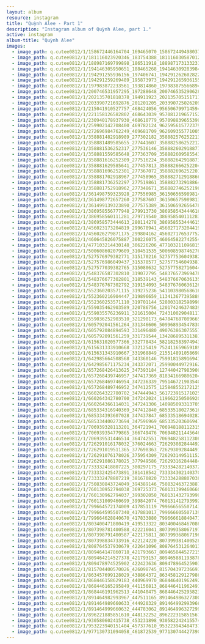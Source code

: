 ```yaml
---
layout: album
resource: instagram
title: "Quỳnh Alee - Part 1"
description: "Instagram album of Quỳnh Alee, part 1."
active: instagram
album-title: "Quỳnh Alee"
images:
  - image_path: q.cutee0812/1/158672446164704_169465070_158672449498037_4593768615840575763_n.jpg
  - image_path: q.cutee0812/1/181116023920346_183754388_181116030587012_101953954342339811_n.jpg
  - image_path: q.cutee0812/1/188987169799898_186511918_188987173133231_5433954421011828928_n.jpg
  - image_path: q.cutee0812/1/194146305950651_188465268_194146309283984_5200212581886962169_n.jpg
  - image_path: q.cutee0812/1/194291255936156_197406741_194291262602822_594373926381117633_n.jpg
  - image_path: q.cutee0812/1/194291259269489_195873973_194291265936155_2245059664567818711_n.jpg
  - image_path: q.cutee0812/1/197983872233561_193814860_197983875566894_9115417269068471093_n.jpg
  - image_path: q.cutee0812/1/200746531957295_197288648_200746535290628_5112098086674916590_n.jpg
  - image_path: q.cutee0812/1/202135701818378_194911923_202135705151711_6978056439731106127_n.jpg
  - image_path: q.cutee0812/1/203390721692876_201201205_203390725026209_2298547805375396278_n.jpg
  - image_path: q.cutee0812/1/215041910527757_468424056_956506799714594_9161249488776509080_n.jpg
  - image_path: q.cutee0812/1/221158126582802_468643039_957081219657152_1996005112664731340_n.jpg
  - image_path: q.cutee0812/1/230940178937930_468610779_957098839655390_2829920406690962162_n.jpg
  - image_path: q.cutee0812/1/259902142708400_469782124_962595615772379_543864227249946729_n.jpg
  - image_path: q.cutee0812/1/272696984762249_469681709_962609355771005_8088338755769320082_n.jpg
  - image_path: q.cutee0812/1/358881482918989_277302182_358882576252213_5267888118002407765_n.jpg
  - image_path: q.cutee0812/1/358881489585655_277441607_358882586252212_2768097385823093771_n.jpg
  - image_path: q.cutee0812/1/358881536252317_277536146_358882602918877_6727262624522560541_n.jpg
  - image_path: q.cutee0812/1/358881559585648_277363709_358882609585543_7896723540326271531_n.jpg
  - image_path: q.cutee0812/1/358881616252309_277516224_358882642918873_3391757757423389350_n.jpg
  - image_path: q.cutee0812/1/358881629585641_277457813_358882666252204_6132776347460130840_n.jpg
  - image_path: q.cutee0812/1/358881696252301_277367072_358882696252201_6791548734176728143_n.jpg
  - image_path: q.cutee0812/1/358881702918967_277458965_358882712918866_5360932709859292982_n.jpg
  - image_path: q.cutee0812/1/358881736252297_277519861_358882732918864_4813730018148568531_n.jpg
  - image_path: q.cutee0812/1/358881752918962_277348671_358882746252196_1396585625799824277_n.jpg
  - image_path: q.cutee0812/1/361498759323928_277556985_361506565989814_6483121166122961559_n.jpg
  - image_path: q.cutee0812/1/361498772657260_277587607_361506575989813_1053218767548114077_n.jpg
  - image_path: q.cutee0812/1/361499139323890_277575389_361506592656478_8664204882527805435_n.jpg
  - image_path: q.cutee0812/1/386958556777948_279913730_386958543444616_2618763153240506033_n.jpg
  - image_path: q.cutee0812/1/386958560111281_279719540_386958540111283_6704192305238710347_n.jpg
  - image_path: q.cutee0812/1/386958573444613_280114278_386958553444615_6288452535070401189_n.jpg
  - image_path: q.cutee0812/1/456023173204819_299678941_456027173204419_1961995615645306761_n.jpg
  - image_path: q.cutee0812/1/456026279871175_299804162_456027176537752_376385022909514461_n.jpg
  - image_path: q.cutee0812/1/460645826075887_300226075_460645822742554_7956804276549992736_n.jpg
  - image_path: q.cutee0812/1/477103214430148_306226206_477103211096815_4505958048929267223_n.jpg
  - image_path: q.cutee0812/1/500608602079609_310451535_500608598746276_5560091302700656336_n.jpg
  - image_path: q.cutee0812/1/527576979382771_315170216_527577536049382_4532297137264194969_n.jpg
  - image_path: q.cutee0812/1/527576986049437_315378577_527577546049381_1511070028945542275_n.jpg
  - image_path: q.cutee0812/1/527577039382765_315080632_527577582716044_1821948615882764552_n.jpg
  - image_path: q.cutee0812/1/548376587302810_319072795_548376573969478_717776387563670503_n.jpg
  - image_path: q.cutee0812/1/548376677302801_318539143_548376670636135_5684839008646224678_n.jpg
  - image_path: q.cutee0812/1/548376767302792_319154093_548376760636126_8612253928522044223_n.jpg
  - image_path: q.cutee0812/1/552360203571115_319275236_5411039805686161_7837877866996387880_n.jpg
  - image_path: q.cutee0812/1/552360216904447_319896659_1134136773958890_3475380473172007014_n.jpg
  - image_path: q.cutee0812/1/552360253571110_319701144_528003182598990_3481493052263183289_n.jpg
  - image_path: q.cutee0812/1/559035462903589_320786756_1201742463748396_8164029856419454122_n.jpg
  - image_path: q.cutee0812/1/559035576236911_321615004_724310029048117_3794317334863517032_n.jpg
  - image_path: q.cutee0812/1/559036252903510_321298173_647847687089665_7941538028625076568_n.jpg
  - image_path: q.cutee0812/1/605792041561264_331346606_509968934547830_9221630028966046565_n.jpg
  - image_path: q.cutee0812/1/605792084894593_331496480_490763863075557_6140614603195032121_n.jpg
  - image_path: q.cutee0812/1/605792091561259_331739544_1342868953113818_4260599154178632979_n.jpg
  - image_path: q.cutee0812/1/615631020577366_332778434_582182583974943_7228188472893180755_n.jpg
  - image_path: q.cutee0812/1/615631333910668_332125419_752411659659189_8382150151737073082_n.jpg
  - image_path: q.cutee0812/1/615631343910667_331968849_215514891058690_4000857768041101610_n.jpg
  - image_path: q.cutee0812/1/642985664508568_343360146_759918158916941_1719333592225883004_n.jpg
  - image_path: q.cutee0812/1/642985671175234_343372071_259900449729162_3450650511787417529_n.jpg
  - image_path: q.cutee0812/1/657268426413625_347393184_1274404279839002_7518013990173399303_n.jpg
  - image_path: q.cutee0812/1/657268439746957_347417369_818341669806204_5436473948403198973_n.jpg
  - image_path: q.cutee0812/1/657268469746954_347236339_795146721903540_6138895523598575335_n.jpg
  - image_path: q.cutee0812/1/657268489746952_347412575_1258485521721258_8391675500543699675_n.jpg
  - image_path: q.cutee0812/1/660264322780702_347444943_5617239151710253_5108377648852140567_n.jpg
  - image_path: q.cutee0812/1/660264342780700_347242024_1196622505069205_1751356592713799784_n.jpg
  - image_path: q.cutee0812/1/660264366114031_347241306_1409850933137057_7292400543270668026_n.jpg
  - image_path: q.cutee0812/1/685334316940369_347412840_685335180273616_1083318811115186993_n.jpg
  - image_path: q.cutee0812/1/685334393607028_347437847_685335186940282_3843954068740412744_n.jpg
  - image_path: q.cutee0812/1/685334400273694_347596969_685335203606947_6295990070730924043_n.jpg
  - image_path: q.cutee0812/1/706939328113201_364721941_706948188112315_328561682317947454_n.jpg
  - image_path: q.cutee0812/1/706939354779865_366749476_706948211445646_1660484339778044035_n.jpg
  - image_path: q.cutee0812/1/706939531446514_364742551_706948258112308_2915039522244673077_n.jpg
  - image_path: q.cutee0812/1/726291016178032_376024663_726293082844492_7673879688332204645_n.jpg
  - image_path: q.cutee0812/1/726291019511365_377698363_726293092844491_8956786190387886694_n.jpg
  - image_path: q.cutee0812/1/726291076178026_375954309_726293149511152_7902484035714329043_n.jpg
  - image_path: q.cutee0812/1/726291086178025_377949586_726293162844484_980863001620866659_n.jpg
  - image_path: q.cutee0812/1/733332418807225_380297175_733334282140372_7197362777120342433_n.jpg
  - image_path: q.cutee0812/1/733332425473891_381418542_733334302140370_1258961159800799624_n.jpg
  - image_path: q.cutee0812/1/733332478807219_381670820_733334288807038_5173647213342845711_n.jpg
  - image_path: q.cutee0812/1/750830843724049_394389146_750832463723887_2425210861146124412_n.jpg
  - image_path: q.cutee0812/1/760130952794038_369725373_760131399460660_3248121023850874055_n.jpg
  - image_path: q.cutee0812/1/760130962794037_399302050_760131432793990_3910105576007230408_n.jpg
  - image_path: q.cutee0812/1/760131009460699_399842074_760131412793992_1609552116357344179_n.jpg
  - image_path: q.cutee0812/1/799664572174009_417851119_799666565507143_5826788017643640528_n.jpg
  - image_path: q.cutee0812/1/799664595507340_417881017_799666605507139_4353794346313486269_n.jpg
  - image_path: q.cutee0812/1/799664628840670_417833880_799666618840471_5291387462971215774_n.jpg
  - image_path: q.cutee0812/1/803400471800419_419513322_803400468467086_5738768643366492502_n.jpg
  - image_path: q.cutee0812/1/807398781400588_422216041_807399358067197_5874867199883251861_n.jpg
  - image_path: q.cutee0812/1/807398791400587_422175811_807399368067196_2037912148545725527_n.jpg
  - image_path: q.cutee0812/1/807398834733916_422124220_807399381400528_2067233594030006798_n.jpg
  - image_path: q.cutee0812/1/808764537930679_422641096_808764531264013_8917110429467977295_n.jpg
  - image_path: q.cutee0812/1/809464147860718_421793667_809465844527215_5149406652728103276_n.jpg
  - image_path: q.cutee0812/1/809464214527378_421793157_809465881193878_3877938715854763412_n.jpg
  - image_path: q.cutee0812/1/809478974525902_422423636_809478964525903_7991846216915413724_n.jpg
  - image_path: q.cutee0812/1/815704400570026_426098745_815704397236693_8153840950161667666_n.jpg
  - image_path: q.cutee0812/1/863457699128029_438864372_863458129127986_297359248943992771_n.jpg
  - image_path: q.cutee0812/1/868446158629183_440969970_868446401962492_4032573385023314686_n.jpg
  - image_path: q.cutee0812/1/868446165295849_441156813_868446411962491_8560134011334681038_n.jpg
  - image_path: q.cutee0812/1/868446191962513_441040475_868446425295823_7701205343128684309_n.jpg
  - image_path: q.cutee0812/1/891464982993967_447511165_891464986327300_1412094139447925677_n.jpg
  - image_path: q.cutee0812/1/891464989660633_444920329_891464992993966_7012799063007841448_n.jpg
  - image_path: q.cutee0812/1/891464999660632_444783062_891464996327299_8265825591703685621_n.jpg
  - image_path: q.cutee0812/1/896221885851610_448132252_896222315851567_5341077670420952999_n.jpg
  - image_path: q.cutee0812/1/930580602415738_453231898_930582242415574_7899555315202274324_n.jpg
  - image_path: q.cutee0812/1/953223940151404_457377610_953223943484737_5088489634725509050_n.jpg
  - image_path: q.cutee0812/1/977130731094058_461872539_977130744427390_635634670139593099_n.jpg
---
```

